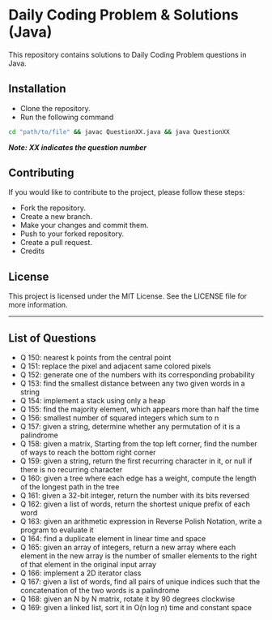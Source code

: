 # Daily Coding Problem & Solutions (Java)

This repository contains solutions to Daily Coding Problem questions in Java.

## Installation

- Clone the repository.
- Run the following command

```bash
cd "path/to/file" && javac QuestionXX.java && java QuestionXX
```

***Note: XX indicates the question number***

## Contributing

If you would like to contribute to the project, please follow these steps:

- Fork the repository.
- Create a new branch.
- Make your changes and commit them.
- Push to your forked repository.
- Create a pull request.
- Credits

## License

This project is licensed under the MIT License. See the LICENSE file for more information.

---

## List of Questions 

- Q 150: nearest k points from the central point
- Q 151: replace the pixel and adjacent same colored pixels
- Q 152: generate one of the numbers with its corresponding probability
- Q 153: find the smallest distance between any two given words in a string
- Q 154: implement a stack using only a heap
- Q 155: find the majority element, which appears more than half the time
- Q 156: smallest number of squared integers which sum to n
- Q 157: given a string, determine whether any permutation of it is a palindrome
- Q 158: given a matrix, Starting from the top left corner, find the number of ways to reach the bottom right corner
- Q 159: given a string, return the first recurring character in it, or null if there is no recurring character
- Q 160: given a tree where each edge has a weight, compute the length of the longest path in the tree
- Q 161: given a 32-bit integer, return the number with its bits reversed
- Q 162: given a list of words, return the shortest unique prefix of each word
- Q 163: given an arithmetic expression in Reverse Polish Notation, write a program to evaluate it
- Q 164: find a duplicate element in linear time and space
- Q 165: given an array of integers, return a new array where each element in the new array is the number of 
smaller elements to the right of that element in the original input array
- Q 166: implement a 2D iterator class
- Q 167: given a list of words, find all pairs of unique indices such that 
the concatenation of the two words is a palindrome
- Q 168: given an N by N matrix, rotate it by 90 degrees clockwise
- Q 169: given a linked list, sort it in O(n log n) time and constant space
